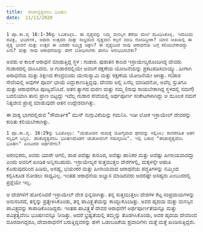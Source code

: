 ```yaml
---
title:  ಪರಿಶುದ್ಧತ್ವವೆಂಬ ಭೂಷಣ
date:  11/11/2020
---
```


`1 ಪೂ.ಕಾ.ವೃ 16:1-36ನ್ನು ಓದಿಕೊಳ್ಳಿರಿ. ಈ ದೃಶ್ಯವನ್ನು ನಿಮ್ಮ ಮನಸ್ಸಿನ ತೆರೆಯ ಮೇಲೆ ಮೂಡಿಸಿಕೊಳ್ಳಿ. ಇದೊಂದು ಪವಿತ್ರ, ಭಯಾನಕ, ಅಥವಾ ಉತ್ಸವದ ಮತ್ತು ಸಂಭ್ರಮದ ದೃಶ್ಯವಾಗಿ ಕಲ್ಪನೆ ಮಾಡಿ ನೋಡಿದ್ದೀರಾ? ಯಾವ ರೀತಿಯಲ್ಲಿ ಈ ದೃಶ್ಯ ಭಾವನೆ ಮತ್ತು ಉತ್ಸವ ಈ ಎರಡರ ಸಮ್ಮಿಶ್ರ ಚಿತ್ರಣ? ಈ ದೃಶ್ಯದಿಂದ ನಾವು ಆರಾಧನೆಯ ಬಗ್ಗೆ ಕಲಿಯಬೇಕಾದದ್ದು ಏನು? ಮತ್ತು ನಾವು ಆರಾಧನೆಯನ್ನು ಹೇಗೆ ಬೋಧಿಸಬೇಕು ಹಾಗೂ ಅನುಭವಿಸಬೇಕು?`

ಅವರು ಆ ಕಾಲಕೆ ಆರಾಧನೆ ಮಾಡುತ್ತಿದ್ದ ಸ್ಥಳ : ಗುಡಾರ. ಪುರಾತನ ಕಾಲದ ಇಸ್ರಾಯೇಲ್ಯರೊಂದಿಗಿದ್ದ ದೇವರು ಗುಡಾರದಲ್ಲಿ ವಾಸಿಸಿದನು. ಆ ಗುಡಾರದಲ್ಲಿಯೇ ಅವರಿಗೆ ರಕ್ಷಣೆಯ ಯೋಜನೆಯನ್ನು ಪ್ರಕಟಪಡಿಸಲಾಯ್ಕ್ತು. ಹೀಗಾಗಿ ಆರಾಧನೆಯ ಮತ್ತು ಶಿಕ್ಷಣದ ಕೇಂದ್ರಬಿಂದು ಯೇಸುಸ್ವಾಮಿ ಮತ್ತು ರಕ್ಷಣೆಯ ಯೋಜನೆಯೇ ಆಗಿತ್ತು. ಗುಡಾರ ಸೇವೆಯಲ್ಲಿ ಅವುಗಳ ಪೂರ್ವ ಛಾಯೆ ಎದ್ದುಕಾಣುತ್ತಿದ್ದವು. ದೇವರು ಅಲ್ಲಿ ಏನೆಲ್ಲ ಮಾಡಿದನೋ, ಅವೆಲ್ಲ ಸ್ತುತಿಗೂ ಮತ್ತು ಆರಾಧನೆಗೂ ಪೂಜ್ಯವೆನಿಸಿವೆ. ಆತನ ತ್ಯಾಗದ ಮರಣ ಮತ್ತು ನಮ್ಮ (ನಾವು ಸಾಯಬೇಕಾಗಿದ್ದ ಸ್ಥಳದಲ್ಲಿ ನಮಗೆ) ಬದಲಿಯಾಗಿ ತಾನು ಪ್ರಾಣ ಬಿಟ್ಟದ್ದು ಇವೆಲ್ಲ ಗುಡಾರ ಸೇವೆಯಲ್ಲಿ ಅರ್ಥಪೂರ್ಣ ಸಂಕೇಟಗಳಾಗಿದ್ದು ಆ ಮೂಲಕ ನಮಗೆ ನಿತ್ಯಜೀವ ಪ್ರಾಪ್ತ ಮಾಡುವುದೇ ಆತನ ಉದ್ದೇಶವಾಗಿತ್ತು.

ಈ ವಾಕ್ಯ ಭಾಗದಲ್ಲಿರುವ "ಸೌವಾರ್ತಿಕ" ಮುನ್ ನುಗ್ಗುವಿಕೆಯನ್ನು ಗಮನಿಸಿ. ಇಡೀ ಲೋಕ ಇಸ್ರಾಯೇಲ್ ದೇವರನ್ನು ಕುರಿತು ಕಲಿಯಬೇಕಾಗಿತ್ತು.

`1 ಪೂ.ಕಾ.ವೃ. 16:29ನ್ನು ಓದಿಕೊಳ್ಳಿರಿ: "ಯೆಹೋವನ ನಾಮಕ್ಕೆ ಯೋಗ್ಯವಾದ ಘನವನ್ನು ಸಲ್ಲಿಸಿರಿ; ಕಾಣಿಕೆಸಹಿತ ಆತನ ಸನ್ನಿಧಿಗೆ ಬನ್ನಿರಿ. ಪರಿಶುದ್ಧತ್ವವೆಂಬ ಭೂಷಣದೊಡನೆ ಯೆಹೋವನಿಗೆ ನಮಸ್ಕರಿಸಿರಿ". ಇಲ್ಲಿ ಬರುವ "ಪರಿಶುದ್ಧತ್ವವೆಂಬ ಭೂಷಣ" ಎಂಬುದರ ಅರ್ಥವೇನು?`

ಆರಂಭಿಕರು, ಅವರು ಯಾರೇ ಆಗಲಿ, ಪಾಪ ಅದೆಷ್ಟು ಕುರೂಪ, ಅದೆಷ್ಟು ಹಾನಿಕರ ಮತ್ತು ಅದೆಷ್ಟು ಹೀನಾಯವಾದದ್ದು ಎಂದು ಅವರಿಗೆ ಖಂಡಿತ ಅನ್ನಿಸಬಹುದು. ಇಸ್ರಾಯೇಲ್ಯರ ಸುತ್ತಮುತ್ತಲ ದೇಶಗಳಲ್ಲಿ, ಮಕ್ಕಳನ್ನೇ ಆಹುತಿ ಕೊಡುವುದರಿಂದ ಹಿಡಿದು, ಅಸಹ್ಯ, ಭಯಂಕರ ಮತ್ತು ಹೀನಾಯವಾದ ಆರಾಧನೆಯ ಪದ್ಧತಿಗಳನ್ನು ನಮ್ಮಿಂದ ಕಲ್ಪಿಸಿಕೂಡ ನೋಡಲು ಸಾಧ್ಯವಿಲ್ಲ. ಇಂತಹ ಆರಾಧನೆಯ ಅಭ್ಯಾಸ ಮಾಡಿದವರು ಅದರಷ್ಟೇ ಅಸಹ್ಯರು ಎಂಬುದರಲ್ಲಿ ಪ್ರಶ್ನೆಯೇ ಇಲ್ಲ.

ಆ ದೇಶಗಳಿಗೆ ಹೋಲಿಸಿದರೆ ಇಸ್ರಾಯೇಲ್ ದೇಶ ಭಿನ್ನವಾಗಿತ್ತು. ತನ್ನ ಸುತ್ತಮುತ್ತಲು ದೇಶಗಳ ಕೆಟ್ಟ ಸಂಪ್ರದಾಯಗಳನ್ನು ಅನುಸರಿಸದೆ, ತನ್ನನ್ನು ಪ್ರತ್ಯೇಕಿಸಿಕೊಂಡು, ತನ್ನ ಪಾವಿತ್ರ್ಯತೆಯನ್ನು ಕಾಯ್ದುಕೊಂಡಿತ್ತು. ಅವರ ಹೃದಯ ಮತ್ತು ಮನಸ್ಸಿನ ಪಾವಿತ್ರ್ಯವನ್ನು ಕಾಪಾಡಿಕೊಂಡಿದ್ದರು. ಇಂತಹ ಪಾವಿತ್ರ್ಯತೆ ದೇವರ ಆರಾಧನೆಗೆ ಅರ್ಥಪೂರ್ಣತೆಯನ್ನೂ ಮತ್ತು ಪವಿತ್ರತ್ವವೆಂಬ ಭೂಷಣವನ್ನೂ ನೀಡಿತ್ತು. ಆದರೆ ಭ್ರಷ್ಟತೆಯಲ್ಲಿ ತಮ್ಮನ್ನು ತೊಡಗಿಸಿಕೊಂಡು, ಅವರ ಹೃದಯ ದೇವರಿಂದ ದೂರವಾಗಿದ್ದರೂ, ದೇವಾರಾಧನೆಗೆ ಬರುತ್ತಿದ್ದವರನ್ನು ಹಳೇ ಒಡಂಬಡಿಕೆಯ ಪ್ರವಾದಿಗಳು ಮತ್ತೆ ಮತ್ತೆ ಖಂಡಿಸುತ್ತಿದ್ದರು.
